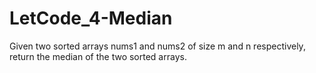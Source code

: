# LetCode_4-Median
Given two sorted arrays nums1 and nums2 of size m and n respectively, return the median of the two sorted arrays.
